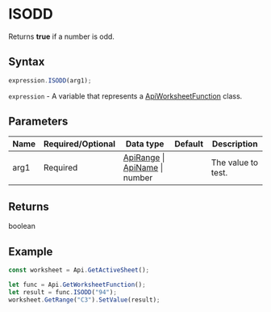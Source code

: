 # ISODD

Returns **true** if a number is odd.

## Syntax

```javascript
expression.ISODD(arg1);
```

`expression` - A variable that represents a [ApiWorksheetFunction](../ApiWorksheetFunction.md) class.

## Parameters

| **Name** | **Required/Optional** | **Data type** | **Default** | **Description** |
| ------------- | ------------- | ------------- | ------------- | ------------- |
| arg1 | Required | [ApiRange](../../ApiRange/ApiRange.md) \| [ApiName](../../ApiName/ApiName.md) \| number |  | The value to test. |

## Returns

boolean

## Example



```javascript editor-xlsx
const worksheet = Api.GetActiveSheet();

let func = Api.GetWorksheetFunction();
let result = func.ISODD("94");
worksheet.GetRange("C3").SetValue(result);

```
